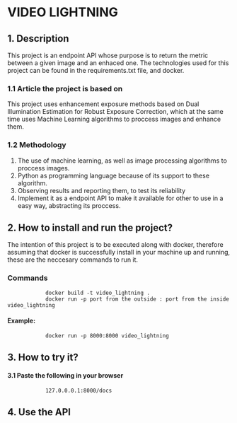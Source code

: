 # VIDEO LIGHTNING

## 1.  Description

This project is an endpoint API whose purpose is to return the metric between a given image and an enhaced one.
The technologies used for this project can be found in the requirements.txt file, and docker.
### 1.1 Article the project is based on
This project uses enhancement exposure methods based on Dual Illumination Estimation for Robust Exposure Correction,
which at the same time uses Machine Learning algorithms to proccess images and enhance them.
### 1.2 Methodology
1.  The use of machine learning, as well as image processing algorithms to proccess images.
2.  Python as programming language because of its support to these algorithm.
3.  Observing results and reporting them, to test its reliability
4.  Implement it as a endpoint API to make it available for other to use in a easy way, abstracting its proccess.  


## 2.  How to install and run the project?
The intention of this project is to be executed along with docker, therefore assuming that docker is successfully 
install in your machine up and running, these are the neccesary commands to run it.

### Commands
                docker build -t video_lightning .
                docker run -p port from the outside : port from the inside video_lightning 

#### Example: 
                docker run -p 8000:8000 video_lightning 

## 3.  How to try it?
####  3.1 Paste the following in your browser
                127.0.0.0.1:8000/docs
##  4. Use the API














